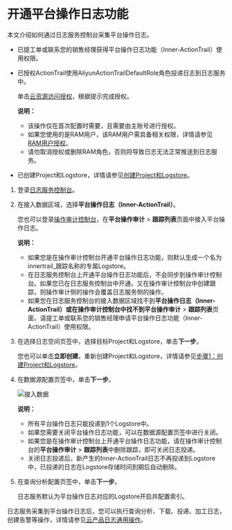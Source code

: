 # 开通平台操作日志功能

本文介绍如何通过日志服务控制台采集平台操作日志。

-   已提工单或联系您的销售经理获得平台操作日志功能（Inner-ActionTrail）使用权限。
-   已授权ActionTrail使用AliyunActionTrailDefaultRole角色投递日志到日志服务中。

    单击[云资源访问授权](https://ram.console.aliyun.com/#/role/authorize?request=%7B%22Requests%22:%7B%22request1%22:%7B%22RoleName%22:%22AliyunActionTrailDefaultRole%22,%22TemplateId%22:%22DefaultRole%22%7D%7D,%22ReturnUrl%22:%22https:%2F%2Factiontrail.console.aliyun.com%2Fcn-hangzhou%2Fevent-list%3Faccounttraceid%3D1c54b57f6641430aa281cfc2d62cf398upoo%22,%22Service%22:%22ActionTrail%22%7D)，根据提示完成授权。

    **说明：**

    -   该操作仅在首次配置时需要，且需要由主账号进行授权。
    -   如果您使用的是RAM用户，该RAM用户需具备相关权限，详情请参见[RAM用户授权](/cn.zh-CN/数据采集/云产品日志采集/云产品日志通用操作.md)。
    -   请勿取消授权或删除RAM角色，否则将导致日志无法正常推送到日志服务。
-   已创建Project和Logstore，详情请参见[创建Project和Logstore](/cn.zh-CN/快速入门/快速入门.md)。

1.  登录[日志服务控制台](https://sls.console.aliyun.com)。

2.  在接入数据区域，选择**平台操作日志（Inner-ActionTrail）**。

    您也可以登录[操作审计控制台](https://actiontrail.console.aliyun.com/)，在**平台操作审计** \> **跟踪列表**页面中接入平台操作日志。

    **说明：**

    -   如果您是在操作审计控制台开通平台操作日志功能，则默认生成一个名为innertrail\_跟踪名称的专属Logstore。
    -   在日志服务控制台上开通平台操作日志功能后，不会同步到操作审计控制台。如果您已在日志服务控制台中开通，又在操作审计控制台中创建跟踪，则操作审计侧的操作会覆盖日志服务侧的操作。
    -   如果您在日志服务控制台的接入数据区域找不到**平台操作日志（Inner-ActionTrail）**或在操作审计控制台中找不到**平台操作审计** \> **跟踪列表**页面，请提工单或联系您的销售经理申请平台操作日志功能（Inner-ActionTrail）使用权限。
3.  在选择日志空间页签中，选择目标Project和Logstore，单击**下一步**。

    您也可以单击**立即创建**，重新创建Project和Logstore，详情请参见[步骤1：创建Project和Logstore](/cn.zh-CN/快速入门/快速入门.md)。

4.  在数据源配置页签中，单击**下一步**。

    ![接入数据](https://static-aliyun-doc.oss-cn-hangzhou.aliyuncs.com/assets/img/zh-CN/3930559951/p130651.png)

    **说明：**

    -   所有平台操作日志只能投递到1个Logstore中。
    -   如果您需要关闭平台操作日志功能，可以在数据源配置页签中进行关闭。
    -   如果您是在操作审计控制台上开通平台操作日志功能，请在操作审计控制台的**平台操作审计** \> **跟踪列表**中删除跟踪，即可关闭日志投递。
    -   关闭日志投递后，新产生的Inner-ActionTrail日志不再投递到Logstore中，已投递的日志在Logstore存储时间到期后自动删除。
5.  在查询分析配置页签中，单击**下一步**。

    日志服务默认为平台操作日志对应的Logstore开启并配置索引。


日志服务采集到平台操作日志后，您可以执行查询分析、下载、投递、加工日志，创建告警等操作，详情请参见[云产品日志通用操作](/cn.zh-CN/数据采集/云产品日志采集/云产品日志通用操作.md)。

